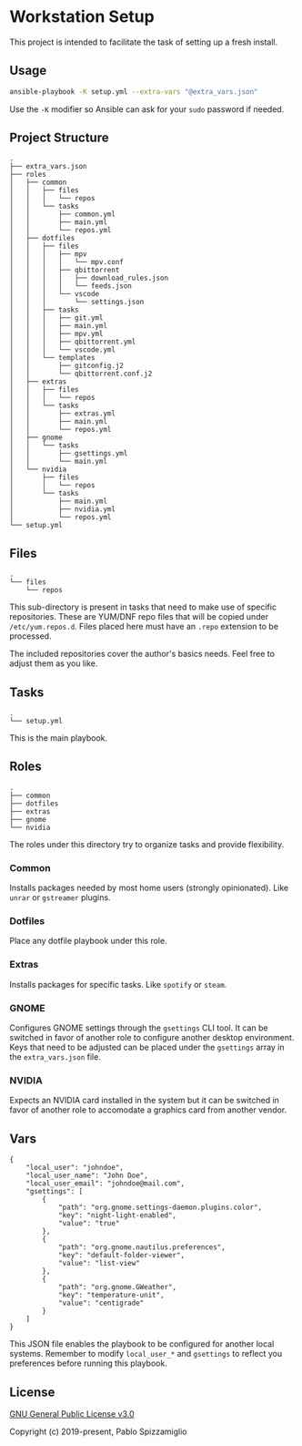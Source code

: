 # Workstation Setup
This project is intended to facilitate the task of setting up a fresh install.

## Usage
```bash
ansible-playbook -K setup.yml --extra-vars "@extra_vars.json"
```
Use the `-K` modifier so Ansible can ask for your `sudo` password if needed.

## Project Structure
```
.
├── extra_vars.json
├── roles
│   ├── common
│   │   ├── files
│   │   │   └── repos
│   │   └── tasks
│   │       ├── common.yml
│   │       ├── main.yml
│   │       └── repos.yml
│   ├── dotfiles
│   │   ├── files
│   │   │   ├── mpv
│   │   │   │   └── mpv.conf
│   │   │   ├── qbittorrent
│   │   │   │   ├── download_rules.json
│   │   │   │   └── feeds.json
│   │   │   └── vscode
│   │   │       └── settings.json
│   │   ├── tasks
│   │   │   ├── git.yml
│   │   │   ├── main.yml
│   │   │   ├── mpv.yml
│   │   │   ├── qbittorrent.yml
│   │   │   └── vscode.yml
│   │   └── templates
│   │       ├── gitconfig.j2
│   │       └── qbittorrent.conf.j2
│   ├── extras
│   │   ├── files
│   │   │   └── repos
│   │   └── tasks
│   │       ├── extras.yml
│   │       ├── main.yml
│   │       └── repos.yml
│   ├── gnome
│   │   └── tasks
│   │       ├── gsettings.yml
│   │       └── main.yml
│   └── nvidia
│       ├── files
│       │   └── repos
│       └── tasks
│           ├── main.yml
│           ├── nvidia.yml
│           └── repos.yml
└── setup.yml
```

## Files
```
.
└── files
    └── repos
```
This sub-directory is present in tasks that need to make use of specific repositories. These are YUM/DNF repo files that will be copied under `/etc/yum.repos.d`. Files placed here must have an `.repo` extension to be processed.

The included repositories cover the author's basics needs. Feel free to adjust them as you like.

## Tasks
```
.
└── setup.yml
```
This is the main playbook.

## Roles
```
.
├── common
├── dotfiles
├── extras
├── gnome
└── nvidia
```
The roles under this directory try to organize tasks and provide flexibility.

### Common
Installs packages needed by most home users (strongly opinionated).
Like `unrar` or `gstreamer` plugins. 

### Dotfiles
Place any dotfile playbook under this role.

### Extras
Installs packages for specific tasks. Like `spotify` or `steam`.

### GNOME
Configures GNOME settings through the `gsettings` CLI tool. It can be switched in favor of another role to configure another desktop environment.
Keys that need to be adjusted can be placed under the `gsettings` array in the `extra_vars.json` file.

### NVIDIA
Expects an NVIDIA card installed in the system but it can be switched in favor of another role to accomodate a graphics card from another vendor.

## Vars
```
{
    "local_user": "johndoe",
    "local_user_name": "John Doe",
    "local_user_email": "johndoe@mail.com",
    "gsettings": [
        {
            "path": "org.gnome.settings-daemon.plugins.color",
            "key": "night-light-enabled",
            "value": "true"
        },
        {
            "path": "org.gnome.nautilus.preferences",
            "key": "default-folder-viewer",
            "value": "list-view"
        },
        {
            "path": "org.gnome.GWeather",
            "key": "temperature-unit",
            "value": "centigrade"
        }
    ]
}
```
This JSON file enables the playbook to be configured for another local systems.
Remember to modify `local_user_*` and `gsettings` to reflect you preferences before running this playbook.

## License
[GNU General Public License v3.0](https://www.gnu.org/licenses/gpl-3.0.en.html)

Copyright (c) 2019-present, Pablo Spizzamiglio
